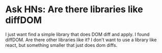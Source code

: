 # Ask HNs: Are there libraries like diffDOM

I just want find a simple library that does DOM diff and apply. I found diffDOM. Are there other libraries like it? I don&#x27;t want to use a library like react, but something smaller that just does dom diffs.
